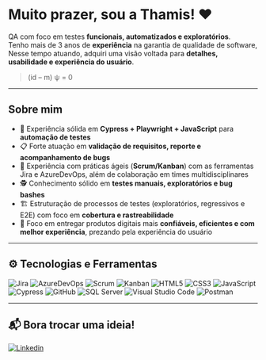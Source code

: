 # Muito prazer, sou a Thamis! ❤️

QA com foco em testes **funcionais, automatizados e exploratórios**.  
Tenho mais de 3 anos de **experiência** na garantia de qualidade de software,  
Nesse tempo atuando, adquiri uma visão voltada para **detalhes, usabilidade e experiência do usuário**.

> (id – m) ψ = 0  

---

## Sobre mim  

- 🤖 Experiência sólida em **Cypress + Playwright + JavaScript** para **automação de testes**  
- 📋 Forte atuação em **validação de requisitos, reporte e acompanhamento de bugs**  
- 🔄 Experiência com práticas ágeis (**Scrum/Kanban**) com as ferramentas Jira e AzureDevOps, além de colaboração em times multidisciplinares  
- 🕵️ Conhecimento sólido em **testes manuais, exploratórios e bug bashes**  
- 🏗️ Estruturação de processos de testes (exploratórios, regressivos e E2E) com foco em **cobertura e rastreabilidade**  
- 🎯 Foco em entregar produtos digitais mais **confiáveis, eficientes e com melhor experiência**, prezando pela experiência do usuário  

---

## ⚙️ Tecnologias e Ferramentas  

![Jira](https://img.shields.io/badge/-Jira-0052CC?style=flat&logo=jira&logoColor=white)
![AzureDevOps](https://img.shields.io/badge/-Jira-0052CC?style=flat&logo=jira&logoColor=white)
![Scrum](https://img.shields.io/badge/-Scrum-2496ED?style=flat&logo=azure-devops&logoColor=white)
![Kanban](https://img.shields.io/badge/-Kanban-2496ED?style=flat&logo=trello&logoColor=white)
![HTML5](https://img.shields.io/badge/-HTML5-E34F26?style=flat&logo=html5&logoColor=white)
![CSS3](https://img.shields.io/badge/-CSS3-1572B6?style=flat&logo=css3&logoColor=white)
![JavaScript](https://img.shields.io/badge/-JavaScript-F7DF1E?style=flat&logo=javascript&logoColor=black)
![Cypress](https://img.shields.io/badge/-Cypress-17202C?style=flat&logo=cypress&logoColor=white)
![GitHub](https://img.shields.io/badge/-GitHub-181717?style=flat&logo=github&logoColor=white)
![SQL Server](https://img.shields.io/badge/-SQL%20Server-CC2927?style=flat&logo=microsoft-sql-server&logoColor=white)
![Visual Studio Code](https://img.shields.io/badge/-VS%20Code-0078D4?style=flat&logo=visual-studio-code&logoColor=white)
![Postman](https://img.shields.io/badge/-Postman-FF6C37?style=flat&logo=postman&logoColor=white)

---

## 📬 Bora trocar uma ideia!  

[![Linkedin](https://img.shields.io/badge/-LinkedIn-0A66C2?style=for-the-badge&logo=linkedin&logoColor=white)](https://www.linkedin.com)  
